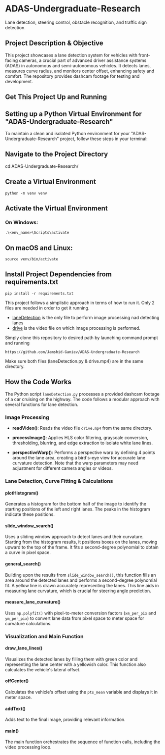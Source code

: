 # ADAS-Undergraduate-Research
Lane detection, steering control, obstacle recognition, and traffic sign detection.

## Project Description & Objective
This project showcases a lane detection system for vehicles with front-facing cameras, a crucial part of advanced driver assistance systems (ADAS) in autonomous and semi-autonomous vehicles. It detects lanes, measures curve radius, and monitors center offset, enhancing safety and comfort. The repository provides dashcam footage for testing and development.


## Get This Project Up and Running

## Setting up a Python Virtual Environment for "ADAS-Undergraduate-Research"

To maintain a clean and isolated Python environment for your "ADAS-Undergraduate-Research" project, follow these steps in your terminal:

## Navigate to the Project Directory
cd ADAS-Undergraduate-Research/

## Create a Virtual Environment

```
python -m venv venv
```

## Activate the Virtual Environment
### On Windows:

```
.\<env_name>\Scripts\activate
```

## On macOS and Linux:
```
source venv/bin/activate
```

## Install Project Dependencies from requirements.txt
```
pip install -r requirements.txt
```

This project follows a simplistic approach in terms of how to run it. Only 2 files are needed in order to get it running.
* [laneDetection](laneDetection.py) is the only file to perform image processing nad detecting lanes
* [drive](drive.mp4) is the video file on which image processing is performed.

Simply clone this repository to desired path by launching command prompt and running
```
https://github.com/Jamshid-Ganiev/ADAS-Undergraduate-Research
```
Make sure both files (laneDetection.py & drive.mp4) are in the same directory.

## How the Code Works

The Python script `laneDetection.py` processes a provided dashcam footage of a car cruising on the highway. The code follows a modular approach with several functions for lane detection.

### Image Processing

- **readVideo()**: Reads the video file `drive.mp4` from the same directory.

- **processImage()**: Applies HLS color filtering, grayscale conversion, thresholding, blurring, and edge extraction to isolate white lane lines.

- **perspectiveWarp()**: Performs a perspective warp by defining 4 points around the lane area, creating a bird's-eye view for accurate lane curvature detection. Note that the warp parameters may need adjustment for different camera angles or videos.

### Lane Detection, Curve Fitting & Calculations

#### plotHistogram()
Generates a histogram for the bottom half of the image to identify the starting positions of the left and right lanes. The peaks in the histogram indicate these positions.

#### slide_window_search()
Uses a sliding window approach to detect lanes and their curvature. Starting from the histogram results, it positions boxes on the lanes, moving upward to the top of the frame. It fits a second-degree polynomial to obtain a curve in pixel space.

#### general_search()
Building upon the results from `slide_window_search()`, this function fills an area around the detected lanes and performs a second-degree polynomial fit. A yellow line is drawn accurately representing the lanes. This line aids in measuring lane curvature, which is crucial for steering angle prediction.

#### measure_lane_curvature()
Uses `np.polyfit()` with pixel-to-meter conversion factors (`xm_per_pix` and `ym_per_pix`) to convert lane data from pixel space to meter space for curvature calculations.

### Visualization and Main Function

#### draw_lane_lines()
Visualizes the detected lanes by filling them with green color and representing the lane center with a yellowish color. This function also calculates the vehicle's lateral offset.

#### offCenter()
Calculates the vehicle's offset using the `pts_mean` variable and displays it in meter space.

#### addText()
Adds text to the final image, providing relevant information.

#### main()
The main function orchestrates the sequence of function calls, including the video processing loop.




